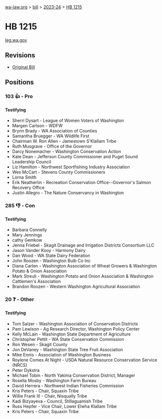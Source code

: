 [wa-law.org](/) > [bill](/bill/) > [2023-24](/bill/2023-24/) > [HB 1215](/bill/2023-24/hb/1215/)

# HB 1215
[leg.wa.gov](https://app.leg.wa.gov/billsummary?BillNumber=1215&Year=2023&Initiative=false)

## Revisions
* [Original Bill](1/)

## Positions
### 103 👍 - Pro
#### Testifying
* Sherri Dysart - League of Women Voters of Washington
* Margen Carlson - WDFW
* Brynn Brady - WA Association of Counties
* Samantha Bruegger - WA Wildlife First
* Chairman W. Ron Allen - Jamestown S'Klallam Tribe
* Ruth Musgrave - Office of the Governor
* Darcy Nonemacher - Washington Conservation Action
* Kate Dean - Jefferson County Commissioner and Puget Sound Leadership Council
* Liz Hamilton - Northwest Sportfishing Industry Association
* Wes McCart - Stevens County Commissioners
* Lorna Smith
* Erik Neatherlin - Recreation Conservation Office--Governor's Salmon Recovery Office
* Justin Allegro - The Nature Conservancy in Washington

### 285 👎 - Con
#### Testifying
* Barbara Connelly
* Mary Jennings
* cathy Gemkow
* Jenna Friebel - Skagit Drainage and Irrigation Districts Consortium LLC
* Jason Vander Kooy - Harmony Dairy
* Dan Wood - WA State Dairy Federation
* John Roozen - Washington Bulb Co Inc
* Diana Carlen - Washington Association of Wheat Growers & Washington Potato & Onion Association
* Mark Streuli - Washington Potato and Onion Association & Washington Cattlemen's Association
* Brandon  Roozen - Western Washington Agricultural Association

### 20 ❓ - Other
#### Testifying
* Tom Salzer - Washington Association of Conservation Districts
* Pam Lewison - Ag Research Director, Washington Policy Center
* Kelly McLain - Washington State Department of Agriculture
* Christopher Pettit - WA State Conservation Commission
* Ron Wesen - Skagit County
* Jon DeVaney - Washington State Tree Fruit Association
* Mike  Ennis - Association of Washington Business
* Roylene Comes At Night - USDA Natural Resource Conservation Service (NRCS)
* Peter Dykstra
* Michael Tobin - North Yakima Conservation District, Manager
* Rosella Mosby - Washington Farm Bureau
* David Herrera - Northwest Indian Fisheries Commission
* Kris Peters - Chair, Squaxin Tribe
* Willie Frank III - Chair, Nisqually Tribe
* Kadi Bizyayeva - Council, Stillaguamish Tribe
* Russ  Hepfer - Vice Chair, Lower Elwha Klallam Tribe
* Kris  Peters - Chair, Squaxin Tribe
